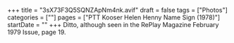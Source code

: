 +++
title = "3sX73F3Q5SQNZApNm4nk.avif"
draft = false
tags = ["Photos"]
categories = [""]
pages = ["PTT Kooser Helen Henny Name Sign (1978)"]
startDate = ""
+++
Ditto, although seen in the RePlay Magazine February 1979 Issue, page 19.
